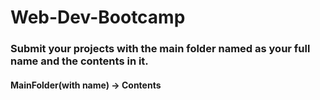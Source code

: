 # Web-Dev-Bootcamp
### Submit your projects with the main folder named as your full name and the contents in it.
#### MainFolder(with name) -> Contents
